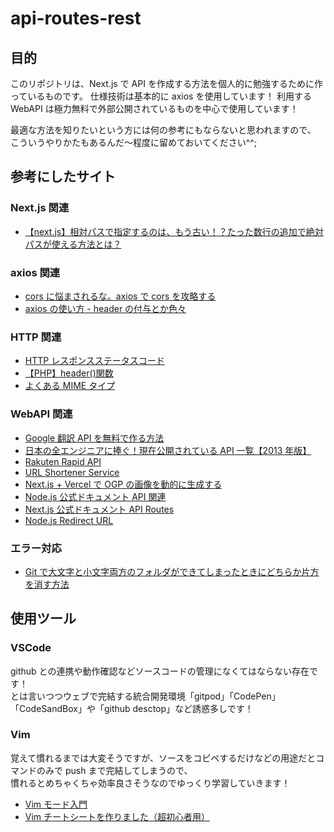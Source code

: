 # api-routes-rest

## 目的

このリポジトリは、Next.js で API を作成する方法を個人的に勉強するために作っているものです。
仕様技術は基本的に axios を使用しています！
利用する WebAPI は極力無料で外部公開されているものを中心で使用しています！

最適な方法を知りたいという方には何の参考にもならないと思われますので、
こういうやりかたもあるんだ～程度に留めておいてください^^;

## 参考にしたサイト

### Next.js 関連

- [【next.js】相対パスで指定するのは、もう古い！？たった数行の追加で絶対パスが使える方法とは？](https://qiita.com/syu_ikeda/items/06fe4514f5d518a213b8)

### axios 関連

- [cors に悩まされるな。axios で cors を攻略する](https://qiita.com/inatatsu_csg/items/15f63be00096ec21535e)
- [axios の使い方 - header の付与とか色々](https://kawauso-lab.hatenablog.jp/entry/2020/01/18/223711)

### HTTP 関連

- [HTTP レスポンスステータスコード](https://developer.mozilla.org/ja/docs/Web/HTTP/Status)
- [【PHP】header()関数](https://deep-blog.jp/engineer/12665/)
- [よくある MIME タイプ](https://developer.mozilla.org/ja/docs/Web/HTTP/Basics_of_HTTP/MIME_types/Common_types)

### WebAPI 関連

- [Google 翻訳 API を無料で作る方法](https://qiita.com/satto_sann/items/be4177360a0bc3691fdf)
- [日本の全エンジニアに捧ぐ！現在公開されている API 一覧【2013 年版】](https://www.find-job.net/startup/api-2013)
- [Rakuten Rapid API](https://api.rakuten.net/)
- [URL Shortener Service](https://api.rakuten.net/BigLobster/api/url-shortener-service)
- [Next.js + Vercel で OGP の画像を動的に生成する](https://zenn.dev/tiwu_dev/articles/68d58d4ab710af)
- [Node.js 公式ドキュメント API 関連](https://nodejs.org/api/http.html)
- [Next.js 公式ドキュメント API Routes](https://nextjs.org/docs/api-routes/introduction)
- [Node.js Redirect URL](https://stackoverflow.com/questions/6234380/nodejs-redirect-url)

### エラー対応

- [Git で大文字と小文字両方のフォルダができてしまったときにどちらか片方を消す方法](https://qiita.com/inductor/items/6d58afd9f6b741208439)

## 使用ツール

### VSCode

github との連携や動作確認などソースコードの管理になくてはならない存在です！  
とは言いつつウェブで完結する統合開発環境「gitpod」「CodePen」「CodeSandBox」や「github desctop」など誘惑多しです！

### Vim

覚えて慣れるまでは大変そうですが、ソースをコピペするだけなどの用途だとコマンドのみで push まで完結してしまうので、  
慣れるとめちゃくちゃ効率良さそうなのでゆっくり学習していきます！

- [Vim モード入門](https://qiita.com/gorilla0513/items/e8ccb15bfc87e7ed8d5b)
- [Vim チートシートを作りました（超初心者用）](https://qiita.com/hattys2/items/56d973ad4f197b751501)
